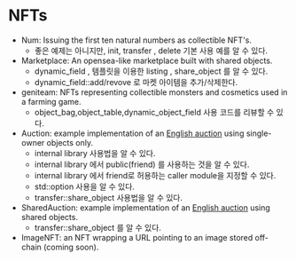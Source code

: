 # NFTs

* Num: Issuing the first ten natural numbers as collectible NFT's.
  * 좋은 예제는 아니지만, init, transfer , delete 기본 사용 예를 알 수 있다.
* Marketplace: An opensea-like marketplace built with shared objects.
  * dynamic_field , 템플릿을 이용한 listing , share_object 를 알 수 있다.
  * dynamic_field::add/revove 로 마켓 아이템을 추가/삭제한다.
* geniteam: NFTs representing collectible monsters and cosmetics used in a farming game.
  * object_bag,object_table,dynamic_object_field 사용 코드를 리뷰할 수 있다.
* Auction: example implementation of an [English auction](https://en.wikipedia.org/wiki/English_auction) using single-owner objects only.
  * internal library 사용법을 알 수 있다.
  * internal library 에서 public(friend) 를 사용하는 것을 알  수 있다.
  * internal library 에서 friend로 허용하는 caller module을 지정할 수 있다.
  * std::option 사용을 알 수 있다.
  * transfer::share_object 사용법을 알 수 있다.
* SharedAuction: example implementation of an [English auction](https://en.wikipedia.org/wiki/English_auction) using shared objects.
  * transfer::share_object 를 알 수 있다.
* ImageNFT: an NFT wrapping a URL pointing to an image stored off-chain (coming soon).
